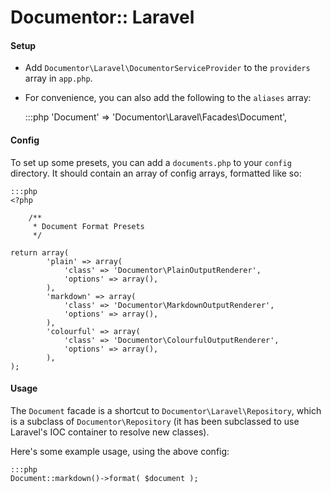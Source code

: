 Documentor:: Laravel
====================

#### Setup

- Add `Documentor\Laravel\DocumentorServiceProvider` to the `providers` array in `app.php`.
- For convenience, you can also add the following to the `aliases` array:

    :::php
    'Document'        => 'Documentor\Laravel\Facades\Document',

#### Config

To set up some presets, you can add a `documents.php` to your `config` directory. It should contain an array of config arrays, formatted like so:

    :::php
    <?php

		/**
		 * Document Format Presets
		 */

    return array(
			'plain' => array(
				'class' => 'Documentor\PlainOutputRenderer',
				'options' => array(),
			),
			'markdown' => array(
				'class' => 'Documentor\MarkdownOutputRenderer',
				'options' => array(),
			),
			'colourful' => array(
				'class' => 'Documentor\ColourfulOutputRenderer',
				'options' => array(),
			),
    );

#### Usage

The `Document` facade is a shortcut to `Documentor\Laravel\Repository`, which is a subclass of `Documentor\Repository` (it has been subclassed to use Laravel's IOC container to resolve new classes).

Here's some example usage, using the above config:

    :::php
    Document::markdown()->format( $document );
